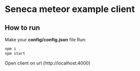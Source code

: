 # Seneca meteor example client

## How to run

Make your **config/config.json** file
Run: 
``` bash
npm i
npm start
```

Open client on url (http://localhost:4000)